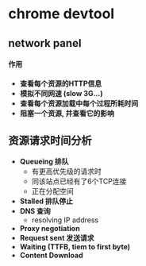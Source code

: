 # chrome devtool





## network panel

#### 作用

- **查看每个资源的HTTP信息**
- **模拟不同网速 (slow 3G...)**
- **查看每个资源加载中每个过程所耗时间**
- **阻塞一个资源, 并查看它的影响**





## 资源请求时间分析

- **Queueing 排队**
  - 有更高优先级的请求时
  - 同该站点已经有了6个TCP连接
  - 正在分配空间
- **Stalled 排队停止**
- **DNS 查询**
  - resolving IP address
- **Proxy negotiation**
- **Request sent 发送请求**
- **Waiting (TTFB, tiem to first byte)**
- **Content Download**


